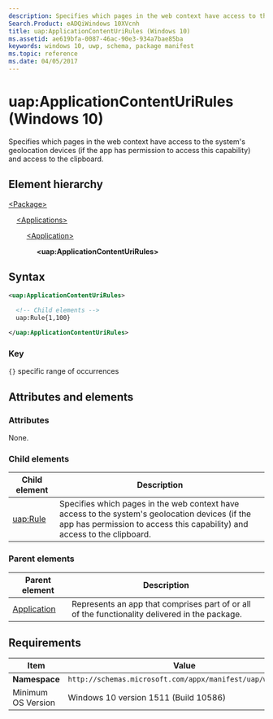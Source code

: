 ```yaml
---
description: Specifies which pages in the web context have access to the system's geolocation devices and access to the clipboard (Windows 10; uap:ApplicationContentUriRules).
Search.Product: eADQiWindows 10XVcnh
title: uap:ApplicationContentUriRules (Windows 10)
ms.assetid: ae619bfa-0087-46ac-90e3-934a7bae85ba
keywords: windows 10, uwp, schema, package manifest
ms.topic: reference
ms.date: 04/05/2017
---
```


# uap:ApplicationContentUriRules (Windows 10)

Specifies which pages in the web context have access to the system's geolocation devices (if the app has permission to access this capability) and access to the clipboard.

## Element hierarchy

[\<Package\>](element-package.md)

&nbsp;&nbsp;&nbsp;&nbsp;[\<Applications\>](element-applications.md)

&nbsp;&nbsp;&nbsp;&nbsp; &nbsp;&nbsp;&nbsp;&nbsp;[\<Application\>](element-application.md)

&nbsp;&nbsp;&nbsp;&nbsp; &nbsp;&nbsp;&nbsp;&nbsp; &nbsp;&nbsp;&nbsp;&nbsp;**\<uap:ApplicationContentUriRules\>**

## Syntax

```xml
<uap:ApplicationContentUriRules>

  <!-- Child elements -->
  uap:Rule{1,100}

</uap:ApplicationContentUriRules>
```

### Key

`{}`  specific range of occurrences

## Attributes and elements

### Attributes

None.

### Child elements

| Child element | Description |
|-|-|
| [uap:Rule](element-uap-rule.md) | Specifies which pages in the web context have access to the system's geolocation devices (if the app has permission to access this capability) and access to the clipboard. |

### Parent elements

| Parent element | Description |
|-|-|
| [Application](element-application.md) | Represents an app that comprises part of or all of the functionality delivered in the package. |

## Requirements

| Item | Value |
|--|--|
| **Namespace** | `http://schemas.microsoft.com/appx/manifest/uap/windows10` |
| Minimum OS Version | Windows 10 version 1511 (Build 10586) |
